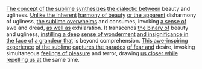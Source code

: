 
[The concept of](2/1/3/2/2/2/2/.Concept) [the sublime synthesizes](2/2/2/2/2/3/.Sublime) [the dialectic between](1/1/2/1/.Existential%20Dialectics) beauty and ugliness. [Unlike the inherent](1/1/_Intrinsic-Extrinsic) [harmony of beauty](2/2/2/2/1/.Beauty) [or the apparent](2/2/2/2/2/2/1/1/2/.'Invisible%20light') disharmony of ugliness, [the sublime overwhelms](2/2/2/2/3/.Sublime) and consumes, invoking [a sense of](2/1/3/1/3/.Feeling) awe and dread, [as well as](1/1/3/1/1/3/3/3/2/3/.Well-Ordering) exhilaration. It transcends [the binary of](3/3/3/3/3/3/1/1/.Binary%20System) beauty and ugliness, [instilling a deep](2/1/1/2/2/2/2/1/.Intimacy) [sense of wonderment](2/1/3/2/3/_Sensation-Cognition) [and insignificance in](1/1/3/1/1/2/2/.Intangible) [the face of](3/1/1/2/3/3/1/1/1/.Face%20Detection) [a grandeur that](2/2/2/2/3/.Sublime) is beyond comprehension. [This awe-inspiring experience](2/1/1/3/3/2/.Observing) [of the sublime](2/2/2/2/3/.Sublime) [captures the paradox](3/3/2/2/3/3/2/.Paradox) [of fear and](2/1/3/3/1/2/2/.Fear) desire, invoking simultaneous [feelings of pleasure](2/2/2/1/3/3/3/2/.Visual%20Pleasure) and terror, drawing [us closer while](3/3/3/3/2/2/1/2/_Closeness-Transition) [repelling us at](3/1/3/1/3/2/1/.Physical%20Barriers) the same time.

